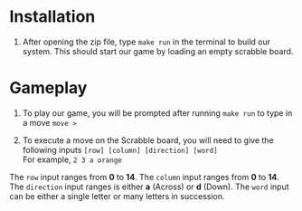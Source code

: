 # Installation

1.  After opening the zip file, type ``make run`` in the terminal to build our system.
This should start our game by loading an empty scrabble board.

# Gameplay

1. To play our game, you will be prompted after running ``make run`` to type
in a move ``move > ``

2. To execute a move on the Scrabble board, you will need to give the following
inputs ``[row] [column] [direction] [word] ``  
For example, ``2 3 a orange``

The ``row`` input ranges from __0__  to __14__.
The ``column`` input ranges from __0__ to __14__.
The ``direction`` input ranges is either __a__ (Across) or __d__ (Down).
The ``word`` input can be either a single letter or many letters in succession.